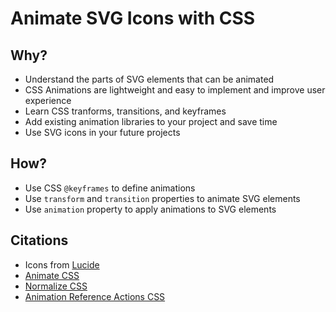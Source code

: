 # Animate SVG Icons with CSS

## Why? 
* Understand the parts of SVG elements that can be animated
* CSS Animations are lightweight and easy to implement and improve user experience
* Learn CSS tranforms, transitions, and keyframes
* Add existing animation libraries to your project and save time
* Use SVG icons in your future projects

## How?
* Use CSS `@keyframes` to define animations
* Use `transform` and `transition` properties to animate SVG elements
* Use `animation` property to apply animations to SVG elements

## Citations
* Icons from [Lucide](https://lucide.dev/)
* [Animate CSS](https://daneden.github.io/animate.css/)
* [Normalize CSS](https://necolas.github.io/normalize.css/)
* [Animation Reference Actions CSS](https://codepen.io/nelledejones/pen/gOOPWrK)

